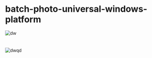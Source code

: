 # batch-photo-universal-windows-platform

![dw](https://user-images.githubusercontent.com/38341434/45256828-c9c32380-b3bd-11e8-83d3-68b234f0d050.PNG)

#
#
#

![dwqd](https://user-images.githubusercontent.com/38341434/45256829-ca5bba00-b3bd-11e8-861b-153c8a7be070.PNG)
